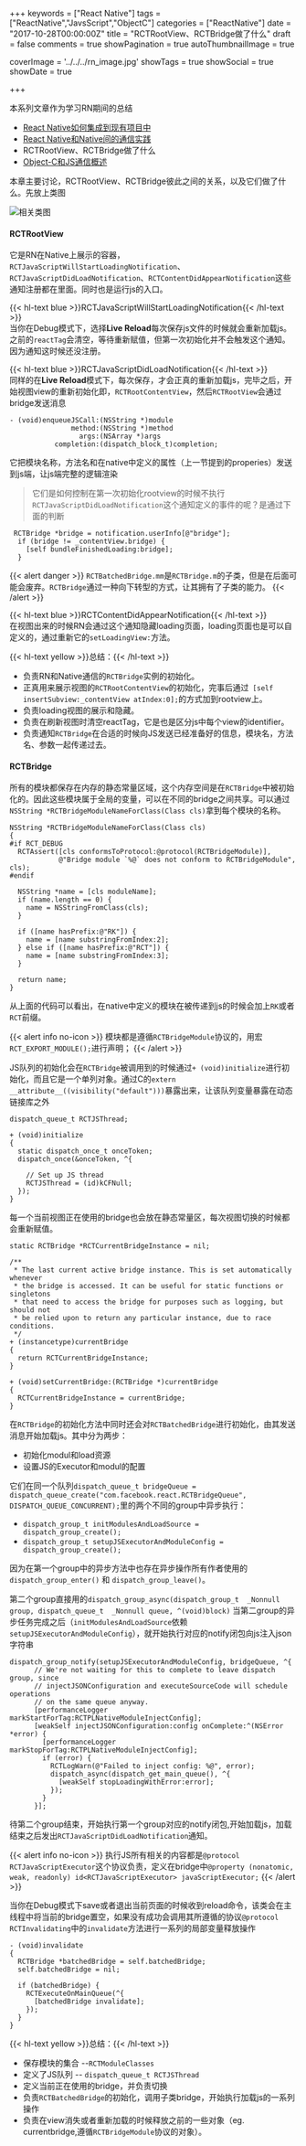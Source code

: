 +++
keywords = ["React Native"]
tags = ["ReactNative","JavsScript","ObjectC"]
categories = ["ReactNative"]
date = "2017-10-28T00:00:00Z"
title = "RCTRootView、RCTBridge做了什么"
draft = false
comments = true
showPagination = true
autoThumbnailImage = true

coverImage = '../../../rn_image.jpg'
showTags = true
showSocial = true
showDate = true

+++

本系列文章作为学习RN期间的总结

- [React Native如何集成到现有项目中](https://linkrober.github.io/bookshelf/2017/10/react-native%E5%A6%82%E4%BD%95%E9%9B%86%E6%88%90%E5%88%B0%E7%8E%B0%E6%9C%89%E9%A1%B9%E7%9B%AE%E4%B8%AD/)
- [React Native和Native间的通信实践](https://linkrober.github.io/bookshelf/2017/10/react-native%E5%92%8Cnative%E9%97%B4%E7%9A%84%E9%80%9A%E4%BF%A1/)
- RCTRootView、RCTBridge做了什么
- [Object-C和JS通信概述](https://linkrober.github.io/bookshelf/2017/12/native%E5%92%8Cjs%E9%80%9A%E4%BF%A1%E6%A6%82%E8%BF%B0/)

<!--more-->

本章主要讨论，RCTRootView、RCTBridge彼此之间的关系，以及它们做了什么。先放上类图


![相关类图](../../../相关类图.png)

#### RCTRootView
它是RN在Native上展示的容器，`RCTJavaScriptWillStartLoadingNotification`、`RCTJavaScriptDidLoadNotification`、`RCTContentDidAppearNotification`这些通知注册都在里面。同时也是运行js的入口。

{{< hl-text blue >}}RCTJavaScriptWillStartLoadingNotification{{< /hl-text >}}</br>
当你在Debug模式下，选择**Live Reload**每次保存js文件的时候就会重新加载js。之前的`reactTag`会清空，等待重新赋值，但第一次初始化并不会触发这个通知。因为通知这时候还没注册。

{{< hl-text blue >}}RCTJavaScriptDidLoadNotification{{< /hl-text >}}</br>
同样的在**Live Reload**模式下，每次保存，才会正真的重新加载js，完毕之后，开始视图view的重新初始化即，`RCTRootContentView`，然后`RCTRootView`会通过bridge发送消息

```
- (void)enqueueJSCall:(NSString *)module 
			   method:(NSString *)method 
			     args:(NSArray *)args 
		   completion:(dispatch_block_t)completion;
```
它把模块名称，方法名和在native中定义的属性（上一节提到的properies）发送到js端，让js端完整的逻辑渲染

>它们是如何控制在第一次初始化rootview的时候不执行`RCTJavaScriptDidLoadNotification`这个通知定义的事件的呢？是通过下面的判断

```
 RCTBridge *bridge = notification.userInfo[@"bridge"];
  if (bridge != _contentView.bridge) {
    [self bundleFinishedLoading:bridge];
  }
```
{{< alert danger >}}
`RCTBatchedBridge.mm`是`RCTBridge.m`的子类，但是在后面可能会废弃。`RCTBridge`通过一种向下转型的方式，让其拥有了子类的能力。
{{< /alert >}}


{{< hl-text blue >}}RCTContentDidAppearNotification{{< /hl-text >}}</br>
在视图出来的时候RN会通过这个通知隐藏loading页面，loading页面也是可以自定义的，通过重新它的`setLoadingView:`方法。

{{< hl-text yellow >}}总结：{{< /hl-text >}}

- 负责RN和Native通信的`RCTBridge`实例的初始化。
- 正真用来展示视图的`RCTRootContentView`的初始化，完事后通过` [self insertSubview:_contentView atIndex:0];`的方式加到rootview上。
- 负责loading视图的展示和隐藏。
- 负责在刷新视图时清空reactTag，它是也是区分js中每个view的identifier。
- 负责通知`RCTBridge`在合适的时候向JS发送已经准备好的信息，模块名，方法名、参数一起传递过去。


#### RCTBridge

所有的模块都保存在内存的静态常量区域，这个内存空间是在`RCTBridge`中被初始化的。因此这些模块属于全局的变量，可以在不同的bridge之间共享。可以通过`NSString *RCTBridgeModuleNameForClass(Class cls)`拿到每个模块的名称。

```
NSString *RCTBridgeModuleNameForClass(Class cls)
{
#if RCT_DEBUG
  RCTAssert([cls conformsToProtocol:@protocol(RCTBridgeModule)],
            @"Bridge module `%@` does not conform to RCTBridgeModule", cls);
#endif

  NSString *name = [cls moduleName];
  if (name.length == 0) {
    name = NSStringFromClass(cls);
  }

  if ([name hasPrefix:@"RK"]) {
    name = [name substringFromIndex:2];
  } else if ([name hasPrefix:@"RCT"]) {
    name = [name substringFromIndex:3];
  }

  return name;
}
```
从上面的代码可以看出，在native中定义的模块在被传递到js的时候会加上`RK`或者`RCT`前缀。

{{< alert info no-icon >}}
模块都是遵循`RCTBridgeModule`协议的，用宏`RCT_EXPORT_MODULE();`进行声明；
{{< /alert >}}

JS队列的初始化会在`RCTBridge`被调用到的时候通过`+ (void)initialize`进行初始化，而且它是一个单列对象。通过C的`extern __attribute__((visibility("default")))`暴露出来，让该队列变量暴露在动态链接库之外

```
dispatch_queue_t RCTJSThread;

+ (void)initialize
{
  static dispatch_once_t onceToken;
  dispatch_once(&onceToken, ^{

    // Set up JS thread
    RCTJSThread = (id)kCFNull;
  });
}
```
每一个当前视图正在使用的bridge也会放在静态常量区，每次视图切换的时候都会重新赋值。

```
static RCTBridge *RCTCurrentBridgeInstance = nil;

/**
 * The last current active bridge instance. This is set automatically whenever
 * the bridge is accessed. It can be useful for static functions or singletons
 * that need to access the bridge for purposes such as logging, but should not
 * be relied upon to return any particular instance, due to race conditions.
 */
+ (instancetype)currentBridge
{
  return RCTCurrentBridgeInstance;
}

+ (void)setCurrentBridge:(RCTBridge *)currentBridge
{
  RCTCurrentBridgeInstance = currentBridge;
}
```
在`RCTBridge`的初始化方法中同时还会对`RCTBatchedBridge`进行初始化，由其发送消息开始加载js。其中分为两步：

- 初始化modul和load资源
- 设置JS的Executor和modul的配置

它们在同一个队列`dispatch_queue_t bridgeQueue = dispatch_queue_create("com.facebook.react.RCTBridgeQueue", DISPATCH_QUEUE_CONCURRENT);`里的两个不同的group中异步执行：

- `dispatch_group_t initModulesAndLoadSource = dispatch_group_create();`
- `dispatch_group_t setupJSExecutorAndModuleConfig = dispatch_group_create();`

因为在第一个group中的异步方法中也存在异步操作所有作者使用的` dispatch_group_enter()` 和 `dispatch_group_leave()`。

第二个group直接用的`dispatch_group_async(dispatch_group_t  _Nonnull group, dispatch_queue_t  _Nonnull queue, ^(void)block)`
当第二group的异步任务完成之后（`initModulesAndLoadSource`依赖`setupJSExecutorAndModuleConfig`），就开始执行对应的notify闭包向js注入json字符串

```
dispatch_group_notify(setupJSExecutorAndModuleConfig, bridgeQueue, ^{
      // We're not waiting for this to complete to leave dispatch group, since
      // injectJSONConfiguration and executeSourceCode will schedule operations
      // on the same queue anyway.
      [performanceLogger markStartForTag:RCTPLNativeModuleInjectConfig];
      [weakSelf injectJSONConfiguration:config onComplete:^(NSError *error) {
        [performanceLogger markStopForTag:RCTPLNativeModuleInjectConfig];
        if (error) {
          RCTLogWarn(@"Failed to inject config: %@", error);
          dispatch_async(dispatch_get_main_queue(), ^{
            [weakSelf stopLoadingWithError:error];
          });
        }
      }];
```
待第二个group结束，开始执行第一个group对应的notify闭包,开始加载js，加载结束之后发出`RCTJavaScriptDidLoadNotification`通知。

{{< alert info no-icon >}}
执行JS所有相关的内容都是`@protocol RCTJavaScriptExecutor`这个协议负责，定义在bridge中`@property (nonatomic, weak, readonly) id<RCTJavaScriptExecutor> javaScriptExecutor;`
{{< /alert >}}

当你在Debug模式下save或者退出当前页面的时候收到reload命令，该类会在主线程中将当前的bridge置空，如果没有成功会调用其所遵循的协议`@protocol RCTInvalidating`中的`invalidate`方法进行一系列的局部变量释放操作

```
- (void)invalidate
{
  RCTBridge *batchedBridge = self.batchedBridge;
  self.batchedBridge = nil;

  if (batchedBridge) {
    RCTExecuteOnMainQueue(^{
      [batchedBridge invalidate];
    });
  }
}
```

{{< hl-text yellow >}}总结：{{< /hl-text >}}

- 保存模块的集合 --`RCTModuleClasses` 
- 定义了JS队列 -- `dispatch_queue_t RCTJSThread`
- 定义当前正在使用的bridge，并负责切换
- 负责`RCTBatchedBridge`的初始化，调用子类bridge，开始执行加载js的一系列操作
- 负责在view消失或者重新加载的时候释放之前的一些对象（eg. currentbridge,遵循`RCTBridgeModule`协议的对象）。

















